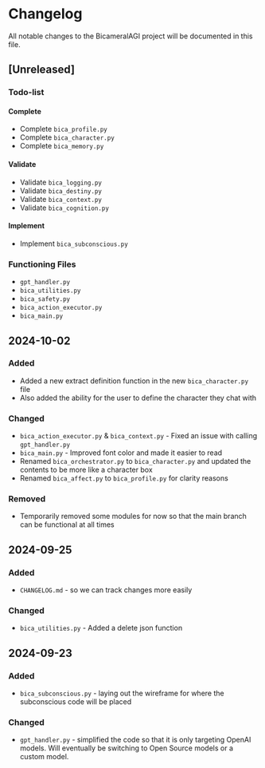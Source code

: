# Changelog

All notable changes to the BicameralAGI project will be documented in this file.

## [Unreleased]

### Todo-list

#### Complete
- Complete `bica_profile.py`
- Complete `bica_character.py`
- Complete `bica_memory.py`

#### Validate
- Validate `bica_logging.py`
- Validate `bica_destiny.py`
- Validate `bica_context.py`
- Validate `bica_cognition.py`

#### Implement
- Implement `bica_subconscious.py`

### Functioning Files
- `gpt_handler.py`
- `bica_utilities.py`
- `bica_safety.py`
- `bica_action_executor.py`
- `bica_main.py`

## 2024-10-02

### Added
- Added a new extract definition function in the new `bica_character.py` file
- Also added the ability for the user to define the character they chat with

### Changed
- `bica_action_executor.py` & `bica_context.py` - Fixed an issue with calling `gpt_handler.py`
- `bica_main.py` - Improved font color and made it easier to read
- Renamed `bica_orchestrator.py` to `bica_character.py` and updated the contents to be more like a character box
- Renamed `bica_affect.py` to `bica_profile.py` for clarity reasons

### Removed
- Temporarily removed some modules for now so that the main branch can be functional at all times

## 2024-09-25

### Added
- `CHANGELOG.md` - so we can track changes more easily

### Changed
- `bica_utilities.py` - Added a delete json function

## 2024-09-23

### Added
- `bica_subconscious.py` - laying out the wireframe for where the subconscious code will be placed

### Changed
- `gpt_handler.py` - simplified the code so that it is only targeting OpenAI models. Will eventually be switching to Open Source models or a custom model.


